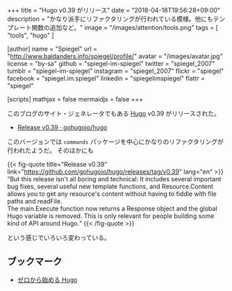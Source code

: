 +++
title = "Hugo v0.39 がリリース"
date = "2018-04-18T19:56:28+09:00"
description = "かなり派手にリファクタリングが行われている模様。他にもテンプレート関数の追加など。"
image = "/images/attention/tools.png"
tags  = [ "tools", "hugo" ]

[author]
  name      = "Spiegel"
  url       = "http://www.baldanders.info/spiegel/profile/"
  avatar    = "/images/avatar.jpg"
  license   = "by-sa"
  github    = "spiegel-im-spiegel"
  twitter   = "spiegel_2007"
  tumblr    = "spiegel-im-spiegel"
  instagram = "spiegel_2007"
  flickr    = "spiegel"
  facebook  = "spiegel.im.spiegel"
  linkedin  = "spiegelimspiegel"
  flattr    = "spiegel"

[scripts]
  mathjax = false
  mermaidjs = false
+++

このブログのサイト・ジェネレータでもある [Hugo] v0.39 がリリースされた。

- [Release v0.39 · gohugoio/hugo](https://github.com/gohugoio/hugo/releases/tag/v0.39)

このバージョンでは `commands` パッケージを中心にかなりのリファクタリングが行われたようだ。
そのほかにも

{{< fig-quote title="Release v0.39" link="https://github.com/gohugoio/hugo/releases/tag/v0.39" lang="en" >}}
<q>But this release isn't all boring and technical: It includes several important bug fixes, several useful new template functions, and Resource.Content allows you to get any resource's content without having to fiddle with file paths and readFile.<br>
The main.Execute function now returns a Response object and the global Hugo variable is removed. This is only relevant for people building some kind of API around Hugo.</q>
{{< /fig-quote >}}

という感じでいろいろ変わっている。

## ブックマーク

- [ゼロから始める Hugo](/hugo/)

[Hugo]: https://gohugo.io/ "The world’s fastest framework for building websites | Hugo"
